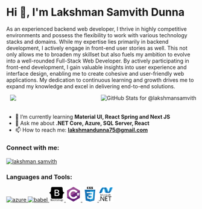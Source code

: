 # Hi 👋, I'm Lakshman Samvith Dunna

As an experienced backend web developer, I thrive in highly competitive environments and possess the flexibility to work with various technology stacks and domains. While my expertise lies primarily in backend development, I actively engage in front-end user stories as well. This not only allows me to broaden my skillset but also fuels my ambition to evolve into a well-rounded Full-Stack Web Developer. By actively participating in front-end development, I gain valuable insights into user experience and interface design, enabling me to create cohesive and user-friendly web applications. My dedication to continuous learning and growth drives me to expand my knowledge and excel in delivering end-to-end solutions.

<div>
  <img
  align="right"
  alt="GitHub Stats for @lakshmansamvith"
  src="https://github-readme-stats.vercel.app/api?username=lakshmansamvith&theme=shades-of-purple&show_icons=true&count_private=true&hide_title=true"
  title="Umm, it'll get better"/>
 <img height="170" src="https://github-readme-stats-sigma-five.vercel.app/api/top-langs/?username=lakshmansamvith&layout=compact&langs_count=16&theme=dracula" style="margin-left: 10px;" />
</div>

<br/> 


- 🌱 I’m currently learning **Material UI, React Spring and Next JS**
- 💬 Ask me about **.NET Core, Azure, SQL Server, React**
- 📫 How to reach me: **lakshmandunna75@gmail.com**

### Connect with me:
<p align="left">
  <a href="https://www.linkedin.com/in/lakshman-samvith-163650150/" target="blank">
    <img align="center" src="https://raw.githubusercontent.com/rahuldkjain/github-profile-readme-generator/master/src/images/icons/Social/linked-in-alt.svg" alt="lakshman samvith" height="30" width="40" />
  </a>
</p>

### Languages and Tools:
<p align="left">
  <a href="https://azure.microsoft.com/en-in/" target="_blank" rel="noreferrer">
    <img src="https://www.vectorlogo.zone/logos/microsoft_azure/microsoft_azure-icon.svg" alt="azure" width="40" height="40"/>
  </a>
  <a href="https://babeljs.io/" target="_blank" rel="noreferrer">
    <img src="https://www.vectorlogo.zone/logos/babeljs/babeljs-icon.svg" alt="babel" width="40" height="40"/>
  </a>
  <a href="https://getbootstrap.com" target="_blank" rel="noreferrer">
    <img src="https://raw.githubusercontent.com/devicons/devicon/master/icons/bootstrap/bootstrap-plain-wordmark.svg" alt="bootstrap" width="40" height="40"/>
  </a>
  <a href="https://www.w3schools.com/cs/" target="_blank" rel="noreferrer">
    <img src="https://raw.githubusercontent.com/devicons/devicon/master/icons/csharp/csharp-original.svg" alt="csharp" width="40" height="40"/>
  </a>
  <a href="https://www.w3schools.com/css/" target="_blank" rel="noreferrer">
    <img src="https://raw.githubusercontent.com/devicons/devicon/master/icons/css3/css3-original-wordmark.svg" alt="css3" width="40" height="40"/>
  </a>
  <a href="https://dotnet.microsoft.com/" target="_blank" rel="noreferrer">
    <img src="https://raw.githubusercontent.com/devicons/devicon/master/icons/dot-net/dot-net-original-wordmark.svg" alt="dotnet" width="40" height="40"/>
  </a>
  <a href="https://git-s
